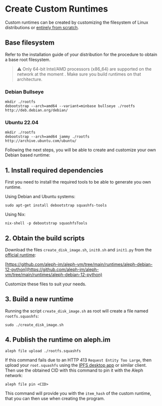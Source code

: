 # Create Custom Runtimes

Custom runtimes can be created by customizing the filesystem of Linux distributions or 
[entirely from scratch](https://linuxfromscratch.org/lfs/).

## Base filesystem

Refer to the installation guide of your distribution for the procedure to obtain a base root filesystem.

> ⚠️ Only 64-bit Intel/AMD processors (x86_64) are supported on the network at the moment . Make sure you build runtimes on that architecture.

### Debian Bullseye

```shell
mkdir ./rootfs
debootstrap --arch=amd64 --variant=minbase bullseye ./rootfs http://deb.debian.org/debian/
```

### Ubuntu 22.04

```shell
mkdir ./rootfs
debootstrap --arch=amd64 jammy ./rootfs http://archive.ubuntu.com/ubuntu/
```

[//]: # (#### NixOS - TODO)


Following the next steps, you will be able to create and customize your own Debian based runtime:

## 1. Install required dependencies

First you need to install the required tools to be able to generate you own runtime.

Using Debian and Ubuntu systems:

```shell
sudo apt-get install debootstrap squashfs-tools
```

Using Nix:
```shell
nix-shell -p debootstrap squashfsTools
```

## 2. Obtain the build scripts

Download the files `create_disk_image.sh`, `init0.sh` and `init1.py` from the 
[official runtime](./index.md#official-runtimes):

[https://github.com/aleph-im/aleph-vm/tree/main/runtimes/aleph-debian-12-python](https://github.com/aleph-im/aleph-vm/tree/main/runtimes/aleph-debian-12-python)

Customize these files to suit your needs.

## 3. Build a new runtime

Running the script `create_disk_image.sh` as root will create a file named `rootfs.squashfs`:

```shell
sudo ./create_disk_image.sh
```

## 4. Publish the runtime on aleph.im

```shell
aleph file upload ./rootfs.squashfs
```
If this command fails due to an HTTP 413 `Request Entity Too Large`, then upload your `root.squashfs` using the [IPFS desktop app](https://docs.ipfs.tech/install/ipfs-desktop/#windows) or similar client. Then use the obtained CID with this command to pin it with the Aleph network:

```shell
aleph file pin <CID>
```

This command will provide you with the `item_hash` of the custom runtime, 
that you can then use when creating the program.
